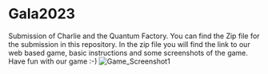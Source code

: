 # Gala2023
Submission of Charlie and the Quantum Factory.
You can find the Zip file for the submission in this repository.
In the zip file you will find the link to our web based game, basic instructions and some screenshots of the game. 
Have fun with our game :-)
![Game_Screenshot1](https://github.com/HayleySummer/gala2023/assets/44287235/31f0cbbb-8e65-4ce9-a47b-b230a6bdc7de)

